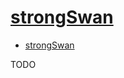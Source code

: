 # [strongSwan](https://wiki.archlinux.org/index.php/StrongSwan)

- [strongSwan](#strongswan)








TODO